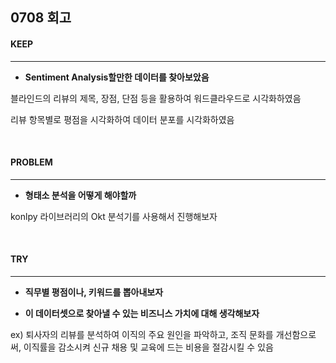 ## 0708 회고

#### KEEP
---
- **Sentiment Analysis할만한 데이터를 찾아보았음**  

블라인드의 리뷰의 제목, 장점, 단점 등을 활용하여 워드클라우드로 시각화하였음  

리뷰 항목별로 평점을 시각화하여 데이터 분포를 시각화하였음

<br/>

#### PROBLEM
---
- **형태소 분석을 어떻게 해야할까**  

konlpy 라이브러리의 Okt 분석기를 사용해서 진행해보자

<br/>

#### TRY
---
- **직무별 평점이나, 키워드를 뽑아내보자**  

- **이 데이터셋으로 찾아낼 수 있는 비즈니스 가치에 대해 생각해보자**  

ex) 퇴사자의 리뷰를 분석하여 이직의 주요 원인을 파악하고, 조직 문화를 개선함으로써, 이직률을 감소시켜 신규 채용 및 교육에 드는 비용을 절감시킬 수 있음  


<br/>